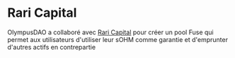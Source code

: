 # Rari Capital

OlympusDAO a collaboré avec [Rari Capital](https://rari.capital/) pour créer un pool Fuse qui permet aux utilisateurs d'utiliser leur sOHM comme garantie et d'emprunter d'autres actifs en contrepartie

